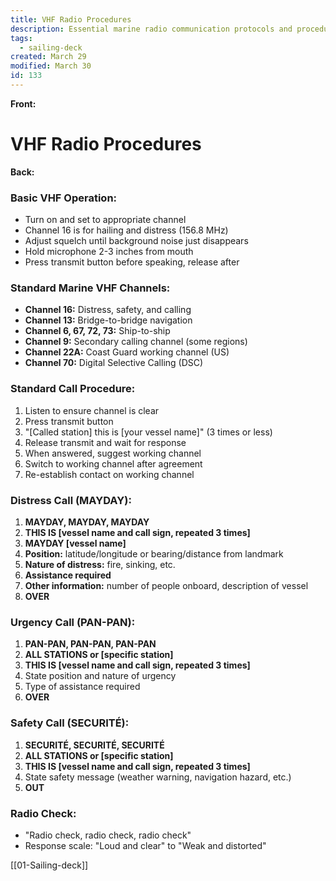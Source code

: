 ```yaml
---
title: VHF Radio Procedures
description: Essential marine radio communication protocols and procedures
tags:
  - sailing-deck
created: March 29
modified: March 30
id: 133
---
```


**Front:**
# VHF Radio Procedures

**Back:**
<div class="vhf-operation">
  <h3>Basic VHF Operation:</h3>
  <ul>
    <li>Turn on and set to appropriate channel</li>
    <li>Channel 16 is for hailing and distress (156.8 MHz)</li>
    <li>Adjust squelch until background noise just disappears</li>
    <li>Hold microphone 2-3 inches from mouth</li>
    <li>Press transmit button before speaking, release after</li>
  </ul>
</div>

<div class="vhf-channels">
  <h3>Standard Marine VHF Channels:</h3>
  <ul>
    <li><strong>Channel 16:</strong> Distress, safety, and calling</li>
    <li><strong>Channel 13:</strong> Bridge-to-bridge navigation</li>
    <li><strong>Channel 6, 67, 72, 73:</strong> Ship-to-ship</li>
    <li><strong>Channel 9:</strong> Secondary calling channel (some regions)</li>
    <li><strong>Channel 22A:</strong> Coast Guard working channel (US)</li>
    <li><strong>Channel 70:</strong> Digital Selective Calling (DSC)</li>
  </ul>
</div>

<div class="call-procedure">
  <h3>Standard Call Procedure:</h3>
  <ol>
    <li>Listen to ensure channel is clear</li>
    <li>Press transmit button</li>
    <li>"[Called station] this is [your vessel name]" (3 times or less)</li>
    <li>Release transmit and wait for response</li>
    <li>When answered, suggest working channel</li>
    <li>Switch to working channel after agreement</li>
    <li>Re-establish contact on working channel</li>
  </ol>
</div>

<div class="distress-call">
  <h3>Distress Call (MAYDAY):</h3>
  <ol>
    <li><strong>MAYDAY, MAYDAY, MAYDAY</strong></li>
    <li><strong>THIS IS [vessel name and call sign, repeated 3 times]</strong></li>
    <li><strong>MAYDAY [vessel name]</strong></li>
    <li><strong>Position:</strong> latitude/longitude or bearing/distance from landmark</li>
    <li><strong>Nature of distress:</strong> fire, sinking, etc.</li>
    <li><strong>Assistance required</strong></li>
    <li><strong>Other information:</strong> number of people onboard, description of vessel</li>
    <li><strong>OVER</strong></li>
  </ol>
</div>

<div class="urgency-call">
  <h3>Urgency Call (PAN-PAN):</h3>
  <ol>
    <li><strong>PAN-PAN, PAN-PAN, PAN-PAN</strong></li>
    <li><strong>ALL STATIONS or [specific station]</strong></li>
    <li><strong>THIS IS [vessel name and call sign, repeated 3 times]</strong></li>
    <li>State position and nature of urgency</li>
    <li>Type of assistance required</li>
    <li><strong>OVER</strong></li>
  </ol>
</div>

<div class="safety-call">
  <h3>Safety Call (SECURITÉ):</h3>
  <ol>
    <li><strong>SECURITÉ, SECURITÉ, SECURITÉ</strong></li>
    <li><strong>ALL STATIONS or [specific station]</strong></li>
    <li><strong>THIS IS [vessel name and call sign, repeated 3 times]</strong></li>
    <li>State safety message (weather warning, navigation hazard, etc.)</li>
    <li><strong>OUT</strong></li>
  </ol>
</div>

<div class="radio-check">
  <h3>Radio Check:</h3>
  <ul>
    <li>"Radio check, radio check, radio check"</li>
    <li>Response scale: "Loud and clear" to "Weak and distorted"</li>
  </ul>
</div>
[[01-Sailing-deck]]

